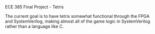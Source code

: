 ECE 385 Final Project - Tetris

The current goal is to have tetris somewhat functional through the FPGA and SystemVerilog, making almost all of the game logic in SystemVerilog rather than a language like C.
